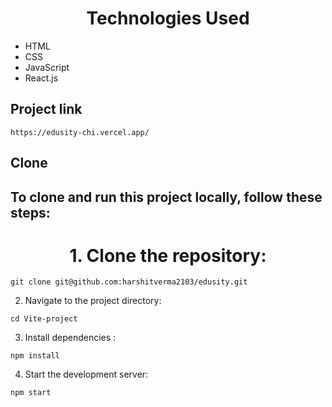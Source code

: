 <h1 align="center">Technologies Used</h1>

- HTML
- CSS
- JavaScript
- React.js


## Project link 
```
https://edusity-chi.vercel.app/
```
## Clone
<h2>To clone and run this project locally, follow these steps:</h2>

<h1 align="center">1. Clone the repository: </h1>

```
git clone git@github.com:harshitverma2103/edusity.git
```

2. Navigate to the project directory:
```
cd Vite-project
```

3. Install dependencies :
```
npm install
```

4. Start the development server:
```
npm start
```